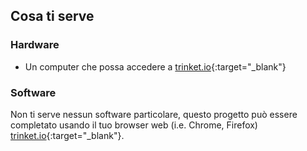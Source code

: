 ## Cosa ti serve

### Hardware

+ Un computer che possa accedere a [trinket.io](https://trinket.io){:target="_blank"}

### Software

Non ti serve nessun software particolare, questo progetto può essere completato usando il tuo browser web (i.e. Chrome, Firefox) [trinket.io](https://trinket.io){:target="_blank"}.
